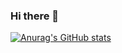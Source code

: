 ### Hi there 👋
[![Anurag's GitHub stats](https://github-readme-stats.vercel.app/api?username=Virussandy)](https://github.com/anuraghazra/github-readme-stats)

